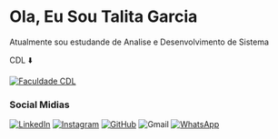 # Ola, Eu Sou Talita Garcia

Atualmente sou estudande de Analise e Desenvolvimento de Sistema 

CDL ⬇️

[![Faculdade CDL](https://faculdadecdl.edu.br/wp-content/uploads/2022/11/logo.png)](https://faculdadecdl.edu.br/)

### Social Midias

[![LinkedIn](https://img.shields.io/badge/LinkedIn-0077B5?style=for-the-badge&logo=linkedin&logoColor=white)](https://www.linkedin.com/in/regis-michael-a1777425b/)
[![Instagram](https://img.shields.io/badge/-Instagram-%23E4405F?style=for-the-badge&logo=instagram&logoColor=white)](https://www.instagram.com/garciatalita_/profilecard/?igsh=YTVlaWIzdjhlNTdj)
[![GitHub](https://img.shields.io/badge/GitHub-100000?style=for-the-badge&logo=github&logoColor=white)](https://github.com/TalitaGarcia)
![Gmail](https://img.shields.io/badge/Gmail-333333?style=for-the-badge&logo=gmail&logoColor=red)
[![WhatsApp](https://img.shields.io/badge/WhatsApp-25D366?style=for-the-badge&logo=whatsapp&logoColor=white)](https://wa.me/5585989338665)

